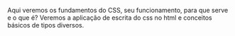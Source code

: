 Aqui veremos os fundamentos do CSS, seu funcionamento, para que serve e o que é?
Veremos a aplicação de escrita do css no html e conceitos básicos de tipos diversos.